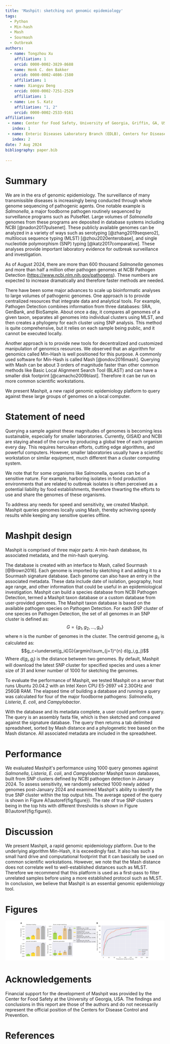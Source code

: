 ```yaml
---
title: 'Mashpit: sketching out genomic epidemiology'
tags:
  - Python
  - Min-hash 
  - Mash
  - Sourmash
  - Outbreak
authors:
  - name: Tongzhou Xu
    affiliation: 1
    orcid: 0000-0002-3829-8688
  - name: Henk C. den Bakker
    orcid: 0000-0002-4086-1580
    affiliation: 1
  - name: Xiangyu Deng
    orcid: 0000-0002-7251-2529
    affiliation: 1
  - name: Lee S. Katz
    affiliation: "1, 2"
    orcid: 0000-0002-2533-9161
affiliations:
 - name: Center for Food Safety, University of Georgia, Griffin, GA, USA
   index: 1
 - name: Enteric Diseases Laboratory Branch (EDLB), Centers for Disease Control and Prevention, Atlanta, GA, USA
   index: 2
date: 7 Aug 2024
bibliography: paper.bib

---
```


# Summary

We are in the era of genomic epidemiology.
The surveillance of many transmissible diseases is increasingly being conducted through whole genome sequencing of pathogenic agents. 
One notable example is _Salmonella_, a major foodborne pathogen routinely sequenced by surveillance programs such as PulseNet. 
Large volumes of _Salmonella_ genomes from these programs are deposited in database systems including NCBI [@nadon2017pulsenet]. 
These publicly available genomes can be analyzed in a variety of ways such as serotyping [@zhang2019seqsero2],
multilocus sequence typing (MLST) [@zhou2020enterobase], and single nucleotide polymorphism (SNP) typing [@katz2017comparative].
These analyses provide important laboratory evidence for outbreak surveillance and investigation.

As of August 2024, there are more than 600 thousand _Salmonella_ genomes and more than half a million other pathogen genomes at NCBI Pathogen Detection (https://www.ncbi.nlm.nih.gov/pathogens).
These numbers are expected to increase dramatically and therefore faster methods are needed.

There have been some major advances to scale up bioinformatic analyses to large volumes of pathogenic genomes.
One approach is to provide centralized resources that integrate data and analytical tools.
For example, Pathogen Detection combines information from three databases: SRA, GenBank, and BioSample.
About once a day, it compares all genomes of a given taxon, separates all genomes into individual clusters using MLST, and then creates a phylogeny for each cluster using SNP analysis.
This method is quite comprehensive, but it relies on each sample being public, and it cannot be executed locally.

Another approach is to provide new tools for decentralized and customized manipulation of genomics resources.
We observed that an algorithm for genomics called Min-Hash is well positioned for this purpose.
A commonly used software for Min-Hash is called Mash [@ondov2016mash].
Querying with Mash can be about 3 orders of magnitude faster than other common methods like Basic Local Alignment Search Tool (BLAST) and can have a smaller disk footprint [@camacho2009blast].
Therefore it can be run on more common scientific workstations.

We present Mashpit, a new rapid genomic epidemiology platform to query against these large groups of genomes on a local computer.

# Statement of need 

Querying a sample against these magnitudes of genomes is becoming less sustainable, especially for smaller laboratories.
Currently, GISAID and NCBI are staying ahead of the curve by producing a global tree of each organism every day.
This requires herculean efforts, cutting edge algorithms, and powerful computers.
However, smaller laboratories usually have a scientific workstation or similar equipment, much different than a cluster computing system.

We note that for some organisms like Salmonella, queries can be of a sensitive nature.
For example, harboring isolates in food production environments that are related to outbreak isolates is often perceived as a potential liability by food establishments, therefore thwarting the efforts to use and share the genomes of these organisms.

To address any needs for speed and sensitivity, we created Mashpit.
Mashpit queries genomes locally using Mash, thereby achieving speedy results while keeping any sensitive queries offline.

# Mashpit design

Mashpit is comprised of three major parts: A min-hash database, its associated metadata, and the min-hash querying.

The database is created with an interface to Mash, called Sourmash [@Brown2016].
Each genome is imported by sketching it and adding it to a Sourmash signature database.
Each genome can also have an entry in the associated metadata.
These data include date of isolation, geography, host age range, and other information that could be useful in an epidemiological investigation.
Mashpit can build a species database from NCBI Pathogen Detection, termed a Mashpit taxon database or a custom database from user-provided genomes. The Mashpit taxon database is based on the available pathogen species on Pathogen Detection. For each SNP cluster of one species on Pathogen Detection, the set of all genomes in an SNP cluster is defined as:
$$G=\{g_1,g_2,…,g_n\}$$
where n is the number of genomes in the cluster.
The centroid genome $g_c$ is calculated as:
$$g_c=\underset{g_i∈G}{argmin}\sum_{j=1}^{n} d(g_i,g_j)$$
Where $d(g_i,g_j)$ is the distance between two genomes.
By default, Mashpit will download the latest SNP cluster for specified species and uses a kmer size of 31 and kmer number of 1000 for sketching the genomes. 

To evaluate the performance of Mashpit, we tested Mashpit on a server that runs Ubuntu 20.04.2 with an Intel Xeon CPU E5-2697 v4 2.30GHz and 256GB RAM. The elapsed time of building a database and running a query was calculated for four of the major foodborne pathogens: _Salmonella_, _Listeria_, _E. coli_, and _Campylobactor_.


With the database and its metadata complete, a user could perform a query.
The query is an assembly fasta file, which is then sketched and compared against the signature database.
The query then returns a tab delimited spreadsheet, sorted by Mash distance and a phylogenetic tree based on the Mash distance.
All associated metadata are included in the spreadsheet.

# Performance

We evaluated Mashpit's performance using 1000 query genomes against _Salmonella_, _Listeria_, _E. coli_, and _Campylobacter_ Mashpit taxon databases, built from SNP clusters defined by NCBI pathogen detection in January 2024. To assess sensitivity, we randomly selected 1000 newly added genomes post-January 2024 and examined Mashpit's ability to identify the true SNP cluster within the top output hits. The average speed of the query is shown in Figure A(\autoref{fig:figure}). The rate of true SNP clusters being in the top hits with different thresholds is shown in Figure B(\autoref{fig:figure}).

# Discussion

We present Mashpit, a rapid genomic epidemiology platform.
Due to the underlying algorithm Min-Hash, it is exceedingly fast.
It also has such a small hard drive and computational footprint that it can basically be used on common scientific workstations.
However, we note that the Mash distance does not correlate well to well-established distances such as MLST.
Therefore we recommend that this platform is used as a first-pass to filter unrelated samples before using a more established protocol such as MLST.
In conclusion, we believe that Mashpit is an essential genomic epidemiology tool.

# Figures

![Performance of Mashpit query. A. Average time of a query against four Mashpit taxon databases. B. Rate of true SNP clusters in top rate with different thresholds. \label{fig:figure}](figure.png)

# Acknowledgements

Financial support for the development of Mashpit was provided by the Center for Food Safety at the University of Georgia, USA.
The findings and conclusions in this report are those of the authors and do not necessarily represent the official position of the Centers for Disease Control and Prevention.

# References

